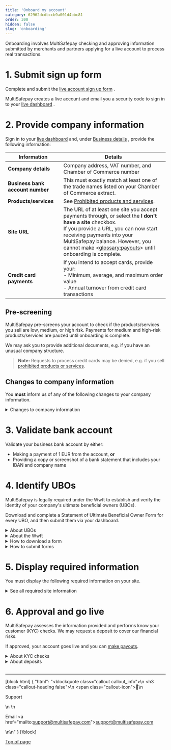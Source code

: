 ```yaml
---
title: 'Onboard my account'
category: 62962dcdbccb9a001d4bbc81
order: 300
hidden: false
slug: 'onboarding'
---
```


Onboarding involves MultiSafepay checking and approving information submitted by merchants and partners applying for a live account to process real transactions.  

# 1. Submit sign up form

Complete and submit the <a href="https://merchant.multisafepay.com/signup" target="_blank">live account sign up form</a> <i class="fa fa-external-link" style="font-size:12px;color:#8b929e"></i>.

MultiSafepay creates a live account and email you a security code to sign in to your <a href="https://merchant.multisafepay.com/" target="_blank">live dashboard</a> <i class="fa fa-external-link" style="font-size:12px;color:#8b929e"></i>.

# 2. Provide company information

Sign in to your <a href="https://merchant.multisafepay.com/" target="_blank">live dashboard</a> <i class="fa fa-external-link" style="font-size:12px;color:#8b929e"></i> and, under <a href="https://merchant.multisafepay.com/onboarding" target="_blank">Business details</a> <i class="fa fa-external-link" style="font-size:12px;color:#8b929e"></i>, provide the following information:

| Information | Details |
|---|---|
| **Company details** | Company address, VAT number, and Chamber of Commerce number |
| **Business bank account number** | This must exactly match at least one of the trade names listed on your Chamber of Commerce extract. |
| **Products/services** | See [Prohibited products and services](/docs/prohibited-products-services/). | 
| **Site URL** | The URL of at least one site you accept payments through, or select the **I don't have a site** checkbox. <br> If you provide a URL, you can now start receiving payments into your MultiSafepay balance. However, you cannot make <<glossary:payouts>> until onboarding is complete. |
| **Credit card payments** | If you intend to accept cards, provide your: <br> - Minimum, average, and maximum order value <br> - Annual turnover from credit card transactions |

## Pre-screening

MultiSafepay pre-screens your account to check if the products/services you sell are low, medium, or high risk. Payments for medium and high-risk products/services are pauzed until onboarding is complete. 

We may ask you to provide additional documents, e.g. if you have an unusual company structure.

> **Note:** Requests to process credit cards may be denied, e.g. if you sell [prohibited products or services](/docs/prohibited-products-services/).

## Changes to company information

You **must** inform us of any of the following changes to your company information.

<details id="changes-to-company-information">
<summary>Changes to company information</summary>
<br>

**Changes of address**  
Email the new address and your account ID to <support@multisafepay.com>  

**Changes in the company form, directors, or UBOs**  
Email the new details and your account ID to <risk@multisafepay.com>

We will request new documentation, such as UBO statements or copies of identification documents. 

**Company takeover**  
If a different company is taking over your account, we recommend opening a **new** account to separate the money flow. 

Make sure you update all company details on the site(s), including the registration number, VAT number, and address. The company details on the site must match the details in your account.

</details>

# 3. Validate bank account

Validate your business bank account by either:
- Making a payment of 1 EUR from the account, **or** 
- Providing a copy or screenshot of a bank statement that includes your IBAN and company name

# 4. Identify UBOs

MultiSafepay is legally required under the Wwft to establish and verify the identity of your company's ultimate beneficial owners (UBOs).

Download and complete a Statement of Ultimate Beneficial Owner Form for every UBO, and then submit them via your dashboard.

<details id="about-ubos">
<summary>About UBOs</summary>
<br>

A UBO is a natural person who directly or indirectly holds an equity interest in or exercises control of the enterprise. Most commonly, an individual holds an equity interest of 25% or more of the shares or capital of the enterprise, or exercises:

- 25% or more of the voting rights, **or**
- De facto control over the affairs of the enterprise, **or**
- Other special rights of 25% or more over the capital of the enterprise and specific control over, for example, rights granted in the pages of incorporation.

**Multiple UBOs**  
If the enterprise consists of a number of (intermediate) holding companies, then the UBO(s) are all the individuals who, through various companies, have 25% or more control of the underlying enterprise.

**No UBOs**  
Enterprises are not required to have a UBO. For example, if an enterprise has five owners with an equal distribution of capital and control, none of them owns 25% or more of the enterprise.

**Example**  
The limited company Good Ltd has a sole shareholder: Better Ltd. The shares of Better Ltd are held equally by two other limited companies:

- Anders Ltd. which has two equal shareholders: Mr A. Jansen and Ms B. Jansen-de Jong
- Best Ltd. which has one sole shareholder: Ms D. Best

The three ultimate beneficial owners are therefore Mr A. Jansen, Ms B. Jansen-de Jong, Ms D. Best.

</details>

<details id="about-the-wwft">
<summary>About the Wwft</summary>
<br>

The Wet ter voorkoming van witwassen en financieren van terrorisme (WWFT), or Money Laundering and Terrorist Financing Prevention Act, prevents companies and individuals from laundering money or financing terrorist activity. 

It was based on the Disclosure of Unusual Transactions or Financial Services Act, but goes one step further. It focuses on both individuals involved in suspect transactions and the risk of such transactions.

</details>

<details id="how-to-download-a-form">
<summary>How to download a form</summary>
<br>

- <a href="https://github.com/MultiSafepay/docs/raw/master/static/forms/UBOform_NL_V2.0.pdf" target="_blank">Dutch UBO form</a> <i class="fa fa-external-link" style="font-size:12px;color:#8b929e"></i>
- <a href="https://github.com/MultiSafepay/docs/raw/master/static/forms/UBOform_EN_V2.0.pdf" target="_blank">English UBO form</a> <i class="fa fa-external-link" style="font-size:12px;color:#8b929e"></i>
- <a href="https://github.com/MultiSafepay/docs/raw/master/static/forms/UBOform_FR.pdf" target="_blank">French UBO form</a> <i class="fa fa-external-link" style="font-size:12px;color:#8b929e"></i>
- <a href="https://github.com/MultiSafepay/docs/raw/master/static/forms/UBOform_DE.pdf" target="_blank">German UBO form</a> <i class="fa fa-external-link" style="font-size:12px;color:#8b929e"></i> 
- <a href="https://github.com/MultiSafepay/docs/raw/master/static/forms/UBOform_IT_V2.0.pdf" target="_blank">Italian UBO form</a> <i class="fa fa-external-link" style="font-size:12px;color:#8b929e"></i>
- <a href="https://github.com/MultiSafepay/docs/raw/master/static/forms/UBOform_ES.pdf" target="_blank">Spanish UBO form</a> <i class="fa fa-external-link" style="font-size:12px;color:#8b929e"></i>
</details>

<details id="how-to-submit-forms">
<summary>How to submit forms</summary>
<br>

1. Sign in to your <a href="https://merchant.multisafepay.com" target="_blank">MultiSafepay dashboard</a> <i class="fa fa-external-link" style="font-size:12px;color:#8b929e"></i>.
2. Go to **Settings** > **Files**.
3. Under **Upload a new file**, click **Choose file**.
4. Select the UBO form, and then click **Open**.
5. Upload color copies of the identity documents of all UBOs.

**Note:** We recommend using the <a href="https://www.rijksoverheid.nl/onderwerpen/identiteitsfraude/vraag-en-antwoord/veilige-kopie-identiteitsbewijs" target="_blank">KopieID app</a> <i class="fa fa-external-link" style="font-size:12px;color:#8b929e"></i> to hide personal information on passports or IDs.
</details>

# 5. Display required information

You must display the following required information on your site. 

<details id="required-site-information">
<summary>See all required site information</summary>
<br>

Display your company's: 
- Full legal name
- Registered business address
- Phone number
- Email address, or a contact form
- Chamber of Commerce number
- VAT number
- General terms and conditions, including the right to withdrawal (14 days)
- Privacy policy

</details>

# 6. Approval and go live
MultiSafepay assesses the information provided and performs know your customer (KYC) checks. We may request a deposit to cover our financial risks.

If approved, your account goes live and you can [make payouts](/docs/payouts/).

<details id="about-kyc-checks">
<summary>About KYC checks</summary>
<br>

As a payment service provider and <<glossary:acquirer>>, MultiSafepay is legally required to perform KYC checks on the:

- Account holder
- Business bank account
- Merchant
- Site

To help you start accepting payments as quickly as possible, we divide our checks into two phases:

- **Identification:** As soon as we have established the identity of the account holder, you can start accepting payments.
- **Verification:** As soon as we have verified the identity of the account holder, you can start making payouts to your business bank account.

</details>

<details id="about-deposits">
<summary>About deposits</summary>
<br>

We may ask for a deposit in case:

- A merchant goes bankrupt and we can't collect funds for chargebacks from their account.
- A merchant uses payment methods that let you withdraw funds from your account balance when there are no funds available, e.g. SEPA direct debits or credit card payments. 

Deposits are based on various factors:

- Credit card volume
- Delivery timelines
- Financials
- Performance and experience

If financials are requested, we request your most recent balance sheet, and profit and loss statement.

</details>

<br>

---

[block:html]
{
  "html": "<blockquote class=\"callout callout_info\">\n    <h3 class=\"callout-heading false\">\n        <span class=\"callout-icon\">💬</span>\n        <p>Support</p>\n    </h3>\n    <p>Email <a href=\"mailto:support@multisafepay.com\">support@multisafepay.com</a></p>\n</blockquote>\n"
}
[/block]

[Top of page](#)